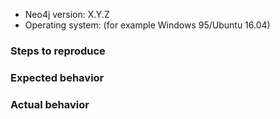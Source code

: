 - Neo4j version: X.Y.Z
- Operating system: (for example Windows 95/Ubuntu 16.04)

### Steps to reproduce

### Expected behavior

### Actual behavior
